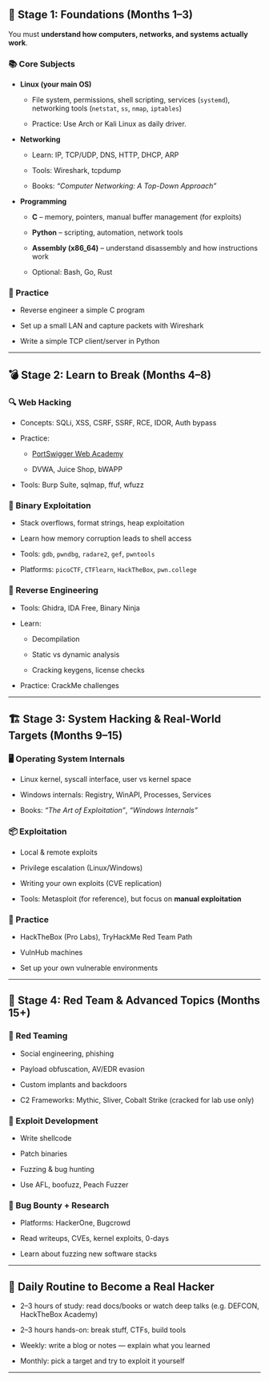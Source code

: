 ## 🧠 Stage 1: Foundations (Months 1–3)

You must **understand how computers, networks, and systems actually work**.

### 📚 Core Subjects

- **Linux (your main OS)**
    
    - File system, permissions, shell scripting, services (`systemd`), networking tools (`netstat`, `ss`, `nmap`, `iptables`)
        
    - Practice: Use Arch or Kali Linux as daily driver.
        
- **Networking**
    
    - Learn: IP, TCP/UDP, DNS, HTTP, DHCP, ARP
        
    - Tools: Wireshark, tcpdump
        
    - Books: _“Computer Networking: A Top-Down Approach”_
        
- **Programming**
    
    - **C** – memory, pointers, manual buffer management (for exploits)
        
    - **Python** – scripting, automation, network tools
        
    - **Assembly (x86_64)** – understand disassembly and how instructions work
        
    - Optional: Bash, Go, Rust
        

### 🔧 Practice

- Reverse engineer a simple C program
    
- Set up a small LAN and capture packets with Wireshark
    
- Write a simple TCP client/server in Python
    

---

## 💣 Stage 2: Learn to Break (Months 4–8)

### 🔍 Web Hacking

- Concepts: SQLi, XSS, CSRF, SSRF, RCE, IDOR, Auth bypass
    
- Practice:
    
    - [PortSwigger Web Academy](https://portswigger.net/web-security)
        
    - DVWA, Juice Shop, bWAPP
        
- Tools: Burp Suite, sqlmap, ffuf, wfuzz
    

### 🧬 Binary Exploitation

- Stack overflows, format strings, heap exploitation
    
- Learn how memory corruption leads to shell access
    
- Tools: `gdb`, `pwndbg`, `radare2`, `gef`, `pwntools`
    
- Platforms: `picoCTF`, `CTFlearn`, `HackTheBox`, `pwn.college`
    

### 🔁 Reverse Engineering

- Tools: Ghidra, IDA Free, Binary Ninja
    
- Learn:
    
    - Decompilation
        
    - Static vs dynamic analysis
        
    - Cracking keygens, license checks
        
- Practice: CrackMe challenges
    

---

## 🏗️ Stage 3: System Hacking & Real-World Targets (Months 9–15)

### 🖥️ Operating System Internals

- Linux kernel, syscall interface, user vs kernel space
    
- Windows internals: Registry, WinAPI, Processes, Services
    
- Books: _“The Art of Exploitation”_, _“Windows Internals”_
    

### 📦 Exploitation

- Local & remote exploits
    
- Privilege escalation (Linux/Windows)
    
- Writing your own exploits (CVE replication)
    
- Tools: Metasploit (for reference), but focus on **manual exploitation**
    

### 📁 Practice

- HackTheBox (Pro Labs), TryHackMe Red Team Path
    
- VulnHub machines
    
- Set up your own vulnerable environments
    

---

## 👑 Stage 4: Red Team & Advanced Topics (Months 15+)

### 🔴 Red Teaming

- Social engineering, phishing
    
- Payload obfuscation, AV/EDR evasion
    
- Custom implants and backdoors
    
- C2 Frameworks: Mythic, Sliver, Cobalt Strike (cracked for lab use only)
    

### 🧠 Exploit Development

- Write shellcode
    
- Patch binaries
    
- Fuzzing & bug hunting
    
- Use AFL, boofuzz, Peach Fuzzer
    

### 🪪 Bug Bounty + Research

- Platforms: HackerOne, Bugcrowd
    
- Read writeups, CVEs, kernel exploits, 0-days
    
- Learn about fuzzing new software stacks
    

---

## 📂 Daily Routine to Become a Real Hacker

- 2–3 hours of study: read docs/books or watch deep talks (e.g. DEFCON, HackTheBox Academy)
    
- 2–3 hours hands-on: break stuff, CTFs, build tools
    
- Weekly: write a blog or notes — explain what you learned
    
- Monthly: pick a target and try to exploit it yourself
    

---
